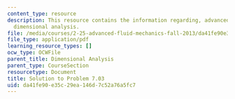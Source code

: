 ```yaml
---
content_type: resource
description: This resource contains the information regarding, advanced fluid mechanics,
  dimensional analysis.
file: /media/courses/2-25-advanced-fluid-mechanics-fall-2013/da41fe90e35c29ea146d7c52a76a5fc7_MIT2_25F13_Shapi7.03_Solut.pdf
file_type: application/pdf
learning_resource_types: []
ocw_type: OCWFile
parent_title: Dimensional Analysis
parent_type: CourseSection
resourcetype: Document
title: Solution to Problem 7.03
uid: da41fe90-e35c-29ea-146d-7c52a76a5fc7
---
```


